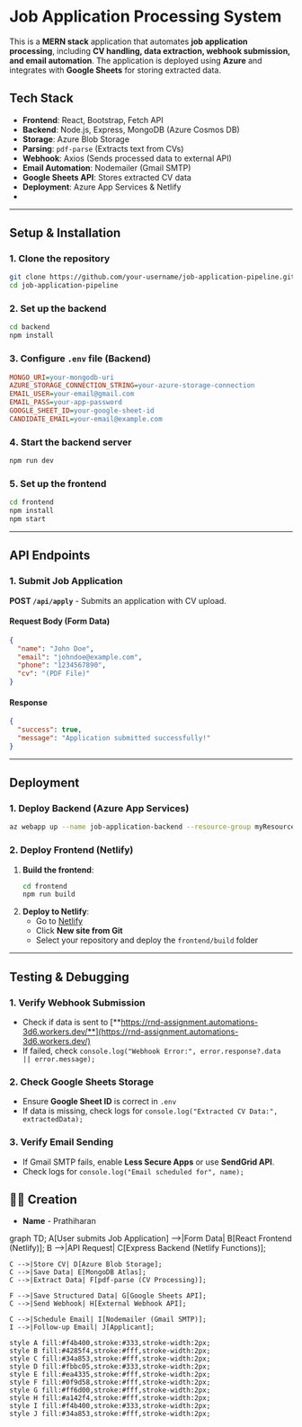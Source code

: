 # Job Application Processing System

This is a **MERN stack** application that automates **job application processing**, including **CV handling, data extraction, webhook submission, and email automation**. The application is deployed using **Azure** and integrates with **Google Sheets** for storing extracted data.

## Tech Stack

- **Frontend**: React, Bootstrap, Fetch API
- **Backend**: Node.js, Express, MongoDB (Azure Cosmos DB)
- **Storage**: Azure Blob Storage
- **Parsing**: `pdf-parse` (Extracts text from CVs)
- **Webhook**: Axios (Sends processed data to external API)
- **Email Automation**: Nodemailer (Gmail SMTP)
- **Google Sheets API**: Stores extracted CV data
- **Deployment**: Azure App Services & Netlify
- 
---

## Setup & Installation

### **1️. Clone the repository**

```sh
git clone https://github.com/your-username/job-application-pipeline.git
cd job-application-pipeline
```

### **2️. Set up the backend**

```sh
cd backend
npm install
```

### **3️. Configure `.env` file (Backend)**

```ini
MONGO_URI=your-mongodb-uri
AZURE_STORAGE_CONNECTION_STRING=your-azure-storage-connection
EMAIL_USER=your-email@gmail.com
EMAIL_PASS=your-app-password
GOOGLE_SHEET_ID=your-google-sheet-id
CANDIDATE_EMAIL=your-email@example.com
```

### **4️. Start the backend server**

```sh
npm run dev
```

### **5️. Set up the frontend**

```sh
cd frontend
npm install
npm start
```

---

## API Endpoints

### **1️. Submit Job Application**

**POST `/api/apply`** - Submits an application with CV upload.

#### Request Body (Form Data)

```json
{
  "name": "John Doe",
  "email": "johndoe@example.com",
  "phone": "1234567890",
  "cv": "(PDF File)"
}
```

#### Response

```json
{
  "success": true,
  "message": "Application submitted successfully!"
}
```

---

## Deployment

### **1️. Deploy Backend (Azure App Services)**

```sh
az webapp up --name job-application-backend --resource-group myResourceGroup --sku B1 --location EastUS
```

### **2️. Deploy Frontend (Netlify)**

1. **Build the frontend**:
   ```sh
   cd frontend
   npm run build
   ```
2. **Deploy to Netlify**:
   - Go to [Netlify](https://www.netlify.com/)
   - Click **New site from Git**
   - Select your repository and deploy the `frontend/build` folder

---

## Testing & Debugging

### **1️. Verify Webhook Submission**

- Check if data is sent to [**https://rnd-assignment.automations-3d6.workers.dev/**](https://rnd-assignment.automations-3d6.workers.dev/)
- If failed, check `console.log("Webhook Error:", error.response?.data || error.message);`

### **2️. Check Google Sheets Storage**

- Ensure **Google Sheet ID** is correct in `.env`
- If data is missing, check logs for `console.log("Extracted CV Data:", extractedData);`

### **3️. Verify Email Sending**

- If Gmail SMTP fails, enable **Less Secure Apps** or use **SendGrid API**.
- Check logs for `console.log("Email scheduled for", name);`

## 👨‍💻 Creation

- **Name** - Prathiharan

graph TD;
    A[User submits Job Application] -->|Form Data| B[React Frontend (Netlify)];
    B -->|API Request| C[Express Backend (Netlify Functions)];
    
    C -->|Store CV| D[Azure Blob Storage];
    C -->|Save Data| E[MongoDB Atlas];
    C -->|Extract Data| F[pdf-parse (CV Processing)];
    
    F -->|Save Structured Data| G[Google Sheets API];
    C -->|Send Webhook| H[External Webhook API];
    
    C -->|Schedule Email| I[Nodemailer (Gmail SMTP)];
    I -->|Follow-up Email| J[Applicant];

    style A fill:#f4b400,stroke:#333,stroke-width:2px;
    style B fill:#4285f4,stroke:#fff,stroke-width:2px;
    style C fill:#34a853,stroke:#fff,stroke-width:2px;
    style D fill:#fbbc05,stroke:#333,stroke-width:2px;
    style E fill:#ea4335,stroke:#fff,stroke-width:2px;
    style F fill:#0f9d58,stroke:#fff,stroke-width:2px;
    style G fill:#ff6d00,stroke:#fff,stroke-width:2px;
    style H fill:#a142f4,stroke:#fff,stroke-width:2px;
    style I fill:#f4b400,stroke:#333,stroke-width:2px;
    style J fill:#34a853,stroke:#fff,stroke-width:2px;

